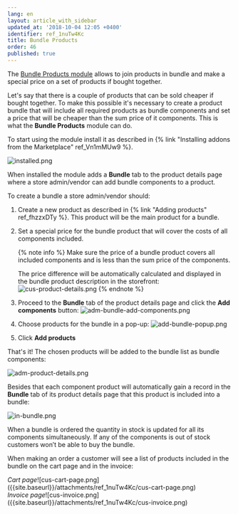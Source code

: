 ```yaml
---
lang: en
layout: article_with_sidebar
updated_at: '2018-10-04 12:05 +0400'
identifier: ref_1nuTw4Kc
title: Bundle Products
order: 46
published: true
---
```

The [Bundle Products module](https://market.x-cart.com/addons/bundle-products.html "Bundle Products") allows to join products in bundle and make a special price on a set of products if bought together. 

Let's say that there is a couple of products that can be sold cheaper if bought together. To make this possible it's necessary to create a product bundle that will include all required products as bundle components and set a price that will be cheaper than the sum price of it components. This is what the **Bundle Products** module can do.

To start using the module install it as described in {% link "Installing addons from the Marketplace" ref_Vn1mMUw9 %}.

![installed.png]({{site.baseurl}}/attachments/ref_1nuTw4Kc/installed.png)

When installed the module adds a **Bundle** tab to the product details page where a store admin/vendor can add bundle components to a product. 

To create a bundle a store admin/vendor should:
1. Create a new product as described in {% link "Adding products" ref_fhzzxDTy %}. This product will be the main product for a bundle.
2. Set a special price for the bundle product that will cover the costs of all components included. 
   
   {% note info %}
   Make sure the price of a bundle product covers all included components and is less than the sum price of the components. 
   
   The price difference will be automatically calculated and displayed in the bundle product description in the storefront:
   ![cus-product-details.png]({{site.baseurl}}/attachments/ref_1nuTw4Kc/cus-product-details.png)
   {% endnote %}

3. Proceed to the **Bundle** tab of the product details page and click the **Add components** button:
   ![adm-bundle-add-components.png]({{site.baseurl}}/attachments/ref_1nuTw4Kc/adm-bundle-add-components.png)
2. Choose products for the bundle in a pop-up:
   ![add-bundle-popup.png]({{site.baseurl}}/attachments/ref_1nuTw4Kc/add-bundle-popup.png)
3. Click **Add products**

That's it! The chosen products will be added to the bundle list as bundle components:

![adm-product-details.png]({{site.baseurl}}/attachments/ref_1nuTw4Kc/adm-product-details.png)

Besides that each component product will automatically gain a record in the **Bundle** tab of its product details page that this product is included into a bundle:

![in-bundle.png]({{site.baseurl}}/attachments/ref_1nuTw4Kc/in-bundle.png)

When a bundle is ordered the quantity in stock is updated for all its components simultaneously. If any of the components is out of stock customers won’t be able to buy the bundle. 

When making an order a customer will see a list of products included in the bundle on the cart page and in the invoice:

<div class="ui stackable two column grid">
  <div class="column" markdown="span"><i>Cart page</i>![cus-cart-page.png]({{site.baseurl}}/attachments/ref_1nuTw4Kc/cus-cart-page.png)</div>
  <div class="column" markdown="span"><i>Invoice page</i>![cus-invoice.png]({{site.baseurl}}/attachments/ref_1nuTw4Kc/cus-invoice.png)</div>
</div>
